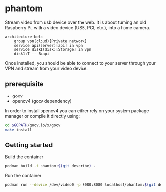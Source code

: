 # phantom

Stream video from usb device over the web.
It is about turning an old Raspberry Pi, with a video device (USB, PCI, etc.), into a home camera.

```mermaid
architecture-beta
    group vpn(cloud)[Private network]
    service api(server)[api] in vpn
    service disk1(disk)[Storage] in vpn
    disk1:T -- B:api
```

Once installed, you should be able to connect to your server through your VPN and stream from your video device.

## prerequisite

- gocv
- opencv4 (gocv dependency)

In order to install opencv4 you can either rely on your system package manager or compile it directly using:

```bash
cd $GOPATH/gocv.io/x/gocv
make install
```

## Getting started

Build the container

```bash
podman build -t phantom:$(git describe) .
```

Run the container

```bash
podman run --device /dev/video0 -p 8080:8080 localhost/phantom:$(git describe) /app/main
```
